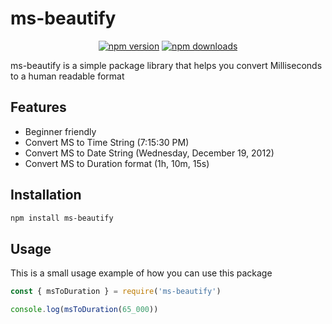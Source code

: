 # ms-beautify

<div align="center">
    <a href="https://www.npmjs.com/package/ms-beautify"><img src="https://img.shields.io/npm/v/ms-beautify?maxAge=3600" alt="npm version" /></a>
    <a href="https://www.npmjs.com/package/ms-beautify"><img src="https://img.shields.io/npm/dt/ms-beautify?maxAge=3600" alt="npm downloads" /></a>
</div>

ms-beautify is a simple package library that helps you convert Milliseconds to a human readable format

## Features

-   Beginner friendly
-   Convert MS to Time String (7:15:30 PM)
-   Convert MS to Date String (Wednesday, December 19, 2012)
-   Convert MS to Duration format (1h, 10m, 15s)

## Installation

```bash
npm install ms-beautify
```

## Usage

This is a small usage example of how you can use this package

```js
const { msToDuration } = require('ms-beautify')

console.log(msToDuration(65_000))
```